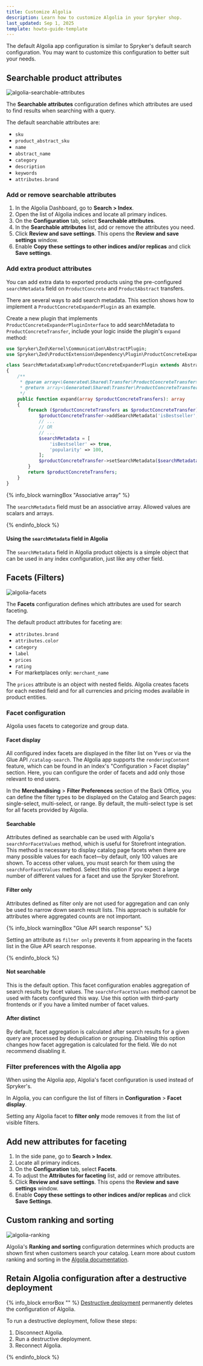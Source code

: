```yaml
---
title: Customize Algolia
description: Learn how to customize Algolia in your Spryker shop.
last_updated: Sep 1, 2025
template: howto-guide-template
---
```


The default Algolia app configuration is similar to Spryker's default search configuration. You may want to customize this configuration to better suit your needs.

## Searchable product attributes

![algolia-searchable-attributes](https://spryker.s3.eu-central-1.amazonaws.com/docs/pbc/all/search/third-party-integrations/configure-algolia/algolia-searchable-attributes.png)

The **Searchable attributes** configuration defines which attributes are used to find results when searching with a query.

The default searchable attributes are:
- `sku`
- `product_abstract_sku`
- `name`
- `abstract_name`
- `category`
- `description`
- `keywords`
- `attributes.brand`

### Add or remove searchable attributes

1. In the Algolia Dashboard, go to **Search&nbsp;<span aria-label="and then">></span> Index**.
2. Open the list of Algolia indices and locate all primary indices.
3. On the **Configuration** tab, select **Searchable attributes**.
4. In the **Searchable attributes** list, add or remove the attributes you need.
5. Click **Review and save settings**. This opens the **Review and save settings** window.
6. Enable **Copy these settings to other indices and/or replicas** and click **Save settings**.

### Add extra product attributes

You can add extra data to exported products using the pre-configured `searchMetadata` field on `ProductConcrete` and `ProductAbstract` transfers.

There are several ways to add search metadata. This section shows how to implement a `ProductConcreteExpanderPlugin` as an example.

Create a new plugin that implements `ProductConcreteExpanderPluginInterface` to add searchMetadata to `ProductConcreteTransfer`, include your logic inside the plugin's `expand` method:

```php
use Spryker\Zed\Kernel\Communication\AbstractPlugin;  
use Spryker\Zed\ProductExtension\Dependency\Plugin\ProductConcreteExpanderPluginInterface;

class SearchMetadataExampleProductConcreteExpanderPlugin extends AbstractPlugin implements ProductConcreteExpanderPluginInterface
{
    /**
     * @param array<\Generated\Shared\Transfer\ProductConcreteTransfer> $productConcreteTransfers
     * @return array<\Generated\Shared\Transfer\ProductConcreteTransfer>
     */
    public function expand(array $productConcreteTransfers): array
    {
        foreach ($productConcreteTransfers as $productConcreteTransfer) {
            $productConcreteTransfer->addSearchMetadata('isBestseller', true);
            // ...
            // OR
            // ...
            $searchMetadata = [
                'isBestseller' => true,
                'popularity' => 100,
            ];
            $productConcreteTransfer->setSearchMetadata($searchMetadata);
        }
        return $productConcreteTransfers;
    }
}
```

{% info_block warningBox "Associative array" %}

The `searchMetadata` field must be an associative array. Allowed values are scalars and arrays.

{% endinfo_block %}

#### Using the `searchMetadata` field in Algolia

The `searchMetadata` field in Algolia product objects is a simple object that can be used in any index configuration, just like any other field.

## Facets (Filters)

![algolia-facets](https://spryker.s3.eu-central-1.amazonaws.com/docs/pbc/all/search/third-party-integrations/configure-algolia/algolia-facets.png)

The **Facets** configuration defines which attributes are used for search faceting.

The default product attributes for faceting are:
- `attributes.brand`
- `attributes.color`
- `category`
- `label`
- `prices`
- `rating`
- For marketplaces only: `merchant_name`

The `prices` attribute is an object with nested fields. Algolia creates facets for each nested field and for all currencies and pricing modes available in product entities.

### Facet configuration

Algolia uses facets to categorize and group data.

#### Facet display

All configured index facets are displayed in the filter list on Yves or via the Glue API `/catalog-search`.
The Algolia app supports the `renderingContent` feature, which can be found in an index's "Configuration > Facet display" section.
Here, you can configure the order of facets and add only those relevant to end users.

In the **Merchandising** > **Filter Preferences** section of the Back Office, you can define the filter types to be displayed on the Catalog and Search pages: single-select, multi-select, or range.
By default, the multi-select type is set for all facets provided by Algolia.

#### Searchable

Attributes defined as searchable can be used with Algolia's `searchForFacetValues` method, which is useful for Storefront integration.
This method is necessary to display catalog page facets when there are many possible values for each facet—by default, only 100 values are shown. To access other values, you must search for them using the `searchForFacetValues` method.
Select this option if you expect a large number of different values for a facet and use the Spryker Storefront.

#### Filter only

Attributes defined as filter only are not used for aggregation and can only be used to narrow down search result lists.
This approach is suitable for attributes where aggregated counts are not important.

{% info_block warningBox "Glue API search response" %}

Setting an attribute as `filter only` prevents it from appearing in the facets list in the Glue API search response.

{% endinfo_block %}

#### Not searchable

This is the default option. This facet configuration enables aggregation of search results by facet values.
The `searchForFacetValues` method cannot be used with facets configured this way. Use this option with third-party frontends
or if you have a limited number of facet values.

#### After distinct

By default, facet aggregation is calculated after search results for a given query are processed by deduplication or grouping.
Disabling this option changes how facet aggregation is calculated for the field. We do not recommend disabling it.

### Filter preferences with the Algolia app

When using the Algolia app, Algolia's facet configuration is used instead of Spryker's.

In Algolia, you can configure the list of filters in **Configuration** > **Facet display**.

Setting any Algolia facet to **filter only** mode removes it from the list of visible filters.

## Add new attributes for faceting

1. In the side pane, go to **Search&nbsp;<span aria-label="and then">></span> Index**.
2. Locate all primary indices.
3. On the **Configuration** tab, select **Facets**.
4. To adjust the **Attributes for faceting** list, add or remove attributes.
5. Click **Review and save settings**. This opens the **Review and save settings** window.
6. Enable **Copy these settings to other indices and/or replicas** and click **Save Settings**.

## Custom ranking and sorting

![algolia-ranking](https://spryker.s3.eu-central-1.amazonaws.com/docs/pbc/all/search/third-party-integrations/configure-algolia/algolia-ranking.png)

Algolia's **Ranking and sorting** configuration determines which products are shown first when customers search your catalog.
Learn more about custom ranking and sorting in the [Algolia documentation](https://www.algolia.com/doc/guides/managing-results/must-do/custom-ranking/).

## Retain Algolia configuration after a destructive deployment

{% info_block errorBox "" %}
[Destructive deployment](https://spryker.com/docs/dg/dev/acp/retaining-acp-apps-when-running-destructive-deployments.html) permanently deletes the configuration of Algolia.

To run a destructive deployment, follow these steps:
1. Disconnect Algolia.
2. Run a destructive deployment.
3. Reconnect Algolia.

{% endinfo_block %}
